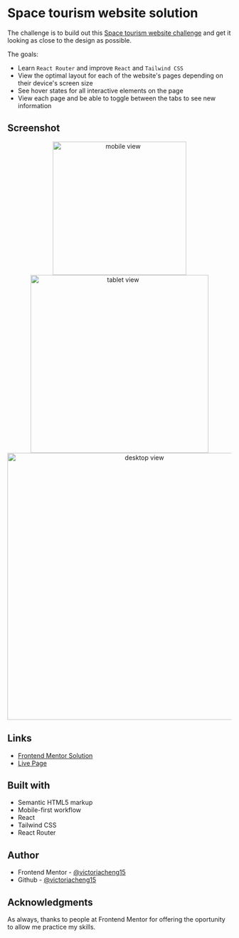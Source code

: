 # Space tourism website solution

The challenge is to build out this [Space tourism website challenge](https://www.frontendmentor.io/challenges/space-tourism-multipage-website-gRWj1URZ3) and get it looking as close to the design as possible.

The goals:

- Learn `React Router` and improve `React` and `Tailwind CSS`
- View the optimal layout for each of the website's pages depending on their device's screen size
- See hover states for all interactive elements on the page
- View each page and be able to toggle between the tabs to see new information

## Screenshot

<div align="center">
  <img src="https://user-images.githubusercontent.com/35031228/148137582-7a9a91f6-9129-43be-ae9a-1b8d25c015db.png" alt="mobile view" width="300"/>
  <img src="https://user-images.githubusercontent.com/35031228/148137584-07bf82f0-69d5-4513-aa3b-c01cb89645cf.png" alt="tablet view" width="400"/>
  <img src="https://user-images.githubusercontent.com/35031228/148137585-eb1260b5-78e7-4316-a762-f454cf1e25e1.png" alt="desktop view" width="600"/>
</div>

## Links

- [Frontend Mentor Solution](https://www.frontendmentor.io/challenges/space-tourism-multipage-website-gRWj1URZ3/hub/space-tourism-built-with-react-router-react-and-tailwind-46DS14ast)
- [Live Page](https://fem-space-tourism-vc.vercel.app/)

## Built with

- Semantic HTML5 markup
- Mobile-first workflow
- React
- Tailwind CSS
- React Router

## Author

- Frontend Mentor - [@victoriacheng15](https://www.frontendmentor.io/profile/victoriacheng15)
- Github - [@victoriacheng15](https://github.com/victoriacheng15)

## Acknowledgments

As always, thanks to people at Frontend Mentor for offering the oportunity to allow me practice my skills.
